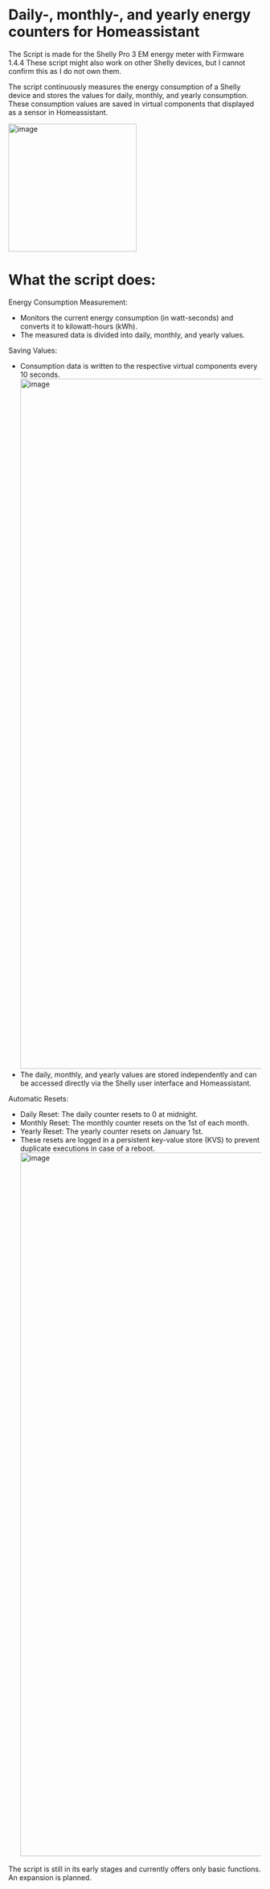 # Daily-, monthly-, and yearly energy counters for Homeassistant



The Script is made for the Shelly Pro 3 EM energy meter with Firmware 1.4.4
These script might also work on other Shelly devices, but I cannot confirm this as I do not own them.


The script continuously measures the energy consumption of a Shelly device and stores the values for daily, monthly, and yearly consumption. 
These consumption values are saved in virtual components that displayed as a sensor in Homeassistant. 

<img width="255" alt="image" src="https://github.com/user-attachments/assets/74f0262f-93f3-4532-b1d8-7617a36c3410">  


# What the script does:

Energy Consumption Measurement:
- Monitors the current energy consumption (in watt-seconds) and converts it to kilowatt-hours (kWh).
- The measured data is divided into daily, monthly, and yearly values.

Saving Values:
- Consumption data is written to the respective virtual components every 10 seconds.
  <img width="1374" alt="image" src="https://github.com/user-attachments/assets/2326cdf4-b8bd-49a6-a248-0e39a6fd4b05">
- The daily, monthly, and yearly values are stored independently and can be accessed directly via the Shelly user interface and Homeassistant.
  

Automatic Resets:
- Daily Reset: The daily counter resets to 0 at midnight.
- Monthly Reset: The monthly counter resets on the 1st of each month.
- Yearly Reset: The yearly counter resets on January 1st.
- These resets are logged in a persistent key-value store (KVS) to prevent duplicate executions in case of a reboot.
  <img width="1401" alt="image" src="https://github.com/user-attachments/assets/58d08d7c-33fb-49ec-a71f-995387e07009">


The script is still in its early stages and currently offers only basic functions. An expansion is planned.
